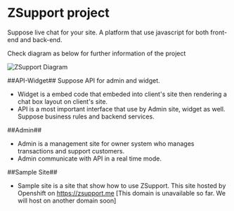 ZSupport project
========

Suppose live chat for your site. A platform that use javascript for both front-end and back-end.

Check diagram as below for further information of the project

![ZSupport Diagram](https://s3-ap-southeast-1.amazonaws.com/imageware-asia/ZSupport-Diagram.jpg)

##API-Widget##
Suppose API for admin and widget.
  + Widget is a embed code that embeded into client's site then rendering a chat box layout on client's site.
  + API is a most important interface that use by Admin site, widget as well. Suppose business rules and backend services.

##Admin##
  + Admin is a management site for owner system who manages transactions and support customers.
  + Admin communicate with API in a real time mode.

##Sample Site##
  + Sample site is a site that show how to use ZSupport. This site hosted by Openshift on https://zsupport.me [This domain is unavailable so far. We will host on another domain soon]
